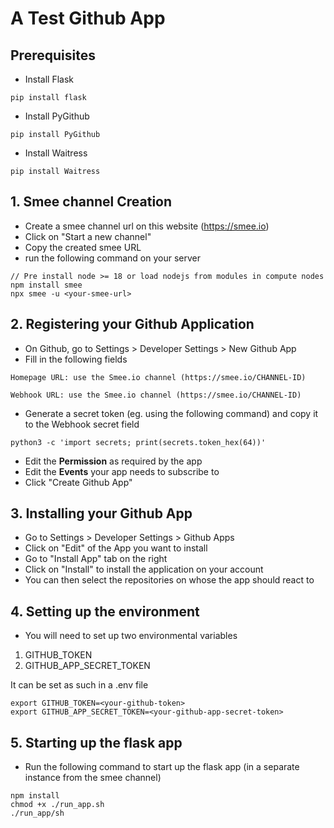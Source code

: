 # A Test Github App

## Prerequisites

- Install Flask

```
pip install flask
```

- Install PyGithub

```
pip install PyGithub
```

- Install Waitress

```
pip install Waitress
```

## 1. Smee channel Creation

- Create a smee channel url on this website (https://smee.io)
- Click on "Start a new channel"
- Copy the created smee URL
- run the following command on your server
```
// Pre install node >= 18 or load nodejs from modules in compute nodes
npm install smee
npx smee -u <your-smee-url>
```

## 2. Registering your Github Application

- On Github, go to Settings > Developer Settings > New Github App
- Fill in the following fields
```
Homepage URL: use the Smee.io channel (https://smee.io/CHANNEL-ID)

Webhook URL: use the Smee.io channel (https://smee.io/CHANNEL-ID)
```
- Generate a secret token (eg. using the following command) and copy it to the Webhook secret field
```
python3 -c 'import secrets; print(secrets.token_hex(64))'
```
- Edit the **Permission** as required by the app
- Edit the **Events** your app needs to subscribe to
- Click "Create Github App"

## 3. Installing your Github App

- Go to Settings > Developer Settings > Github Apps
- Click on "Edit" of the App you want to install
- Go to "Install App" tab on the right
- Click on "Install" to install the application on your account
- You can then select the repositories on whose the app should react to

## 4. Setting up the environment

- You will need to set up two environmental variables 
1. GITHUB_TOKEN
2. GITHUB_APP_SECRET_TOKEN

It can be set as such in a .env file
```
export GITHUB_TOKEN=<your-github-token>
export GITHUB_APP_SECRET_TOKEN=<your-github-app-secret-token>
```

## 5. Starting up the flask app

- Run the following command to start up the flask app (in a separate instance from the smee channel)
```
npm install
chmod +x ./run_app.sh
./run_app/sh
```
